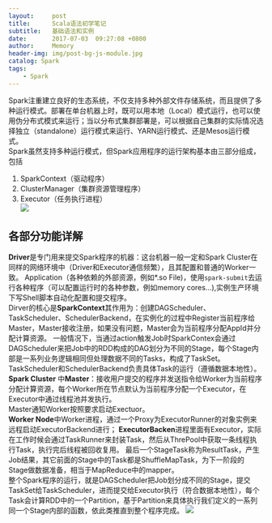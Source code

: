 ```yaml
---
layout:     post
title:      Scala语法初学笔记
subtitle:   基础语法和实例
date:       2017-07-03  09:27:08 +0800
author:     Memory
header-img: img/post-bg-js-module.jpg
catalog: Spark
tags:
    - Spark
---   
```


Spark注重建立良好的生态系统，不仅支持多种外部文件存储系统，而且提供了多种运行模式。部署在单台机器上时，既可以用本地（Local）模式运行，也可以使用伪分布式模式来运行；当以分布式集群部署是，可以根据自己集群的实际情况选择独立（standalone）运行模式来运行、YARN运行模式、还是Mesos运行模式。     
Spark虽然支持多种运行模式，但Spark应用程序的运行架构基本由三部分组成，包括   
1. SparkContext（驱动程序）   
2. ClusterManager（集群资源管理程序）   
3. Executor（任务执行进程）   
 ![](http://i.imgur.com/RHzn6FF.png)
## 各部分功能详解 ##   
**Driver**是专门用来提交Spark程序的机器：这台机器一般一定和Spark Cluster在同样的网络环境中（Driver和Executor通信频繁），且其配置和普通的Worker一致。  Application（各种依赖的外部资源，例如*.so File)，使用`spark-submit`去运行各种程序（可以配置运行时的各种参数，例如memory cores...),实例生产环境下写Shell脚本自动化配置和提交程序。    
Dirver的核心是**SparkContext**其作用为：创建DAGScheduler、TaskScheduler、SchedulerBackend，在实例化的过程中Register当前程序给Master，Master接收注册，如果没有问题，Master会为当前程序分配AppId并分配计算资源。
一般情况下，当通过action触发Job时SparkContex会通过DAGScheduler来把Job中的RDD构成的DAG划分为不同的Stage，每个Stage内部是一系列业务逻辑相同但处理数据不同的Tasks，构成了TaskSet。 TaskScheduler和SchedulerBackend负责具体Task的运行（遵循数据本地性）。    
**Spark Cluster** 中**Master**：接收用户提交的程序并发送指令给Worker为当前程序分配计算资源，每个Worker所在节点默认为当前程序分配一个Executor，在Executor中通过线程池并发执行。      
Master通知Worker按照要求启动Exectuor。   
**Worker Node**中Worker进程，通过一个Proxy为ExecutorRunner的对象实例来远程启动ExecutorBackend进行； **ExecutorBacken**进程里面有Executor，实际在工作时候会通过TaskRunner来封装Task，然后从ThrePool中获取一条线程执行Task，执行完后线程被回收复用。 最后一个StageTask称为ResultTask，产生Job结果，其它前面的Stage中的Task都是ShuffleMapTask，为下一阶段的Stage做数据准备，相当于MapReduce中的mapper。   
整个Spark程序的运行，就是DAGScheduler把Job划分成不同的Stage，提交TaskSet给TaskScheduler，进而提交给Executor执行（符合数据本地性），每个Task会计算RDD中的一个Partition，基于Partition来具体执行我们定义的一系列同一个Stage内部的函数，依此类推直到整个程序完成。
![](http://i.imgur.com/Molmr7u.png)







    
